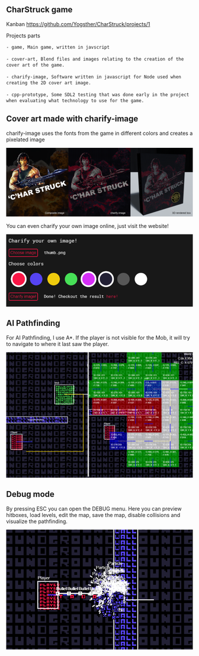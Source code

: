 ## CharStruck game

Kanban https://github.com/Yogsther/CharStruck/projects/1

Projects parts

```
- game, Main game, written in javscript

- cover-art, Blend files and images relating to the creation of the cover art of the game.

- charify-image, Software written in javascript for Node used when creating the 2D cover art image.

- cpp-prototype, Some SDL2 testing that was done early in the project when evaluating what technology to use for the game.
```

## Cover art made with charify-image

charify-image uses the fonts from the game in different colors and creates a pixelated image

![](images/cover-art-creation.png)

You can even charify your own image online, just visit the website!

![](images/charify-online.png)

## AI Pathfinding

For AI Pathfinding, I use A\*. If the player is not visible for the Mob, it will try to navigate to where it last saw the player.

![](images/a-star-sh.png)

## Debug mode

By pressing ESC you can open the DEBUG menu. Here you can preview hitboxes, load levels, edit the map, save the map, disable collisions and visualize the pathfinding.

![](images/debug-sh.png)
